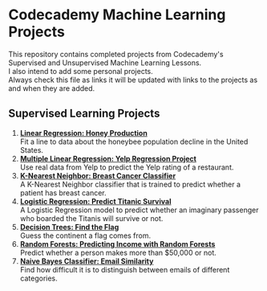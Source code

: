 # Codecademy Machine Learning Projects
This repository contains completed projects from Codecademy's Supervised and Unsupervised Machine Learning Lessons.  
I also intend to add some personal projects.  
Always check this file as links it will be updated with links to the projects as and when they are added.

## Supervised Learning Projects
1. [**Linear Regression: Honey Production**](https://github.com/maryjonah/Coursera-Machine-Learning-Projects/blob/master/1_Supervised%20Learning/Linear%20Regression_%20Honey%20Production.ipynb)  
   Fit a line to data about the honeybee population decline in the United States.
2. [**Multiple Linear Regression: Yelp Regression Project**](https://github.com/maryjonah/Coursera-Machine-Learning-Projects/blob/master/1_Supervised%20Learning/yelp_regression-checkpoint.ipynb)  
   Use real data from Yelp to predict the Yelp rating of a restaurant.
3. [**K-Nearest Neighbor: Breast Cancer Classifier**](https://github.com/maryjonah/Codecademy-Machine-Learning-Projects/blob/master/1_Supervised%20Learning/K-Nearest%20Neighbors_Breast%20Cancer%20Classifier.ipynb)  
   A K-Nearest Neighbor classifier that is trained to predict whether a patient has breast cancer.   
4. [**Logistic Regression: Predict Titanic Survival**](https://github.com/maryjonah/Codecademy-Machine-Learning-Projects/blob/master/1_Supervised%20Learning/Logistic%20Regression_Predict%20Titanic%20Survival.ipynb)  
   A Logistic Regression model to predict whether an imaginary passenger who boarded the Titanis will survive or not.
5. [**Decision Trees: Find the Flag**](https://github.com/maryjonah/Codecademy-Machine-Learning-Projects/blob/master/1_Supervised%20Learning/Decision%20Trees_Find%20the%20Flag.ipynb)  
   Guess the continent a flag comes from.
6. [**Random Forests: Predicting Income with Random Forests**](https://github.com/maryjonah/Codecademy-Machine-Learning-Projects/blob/master/1_Supervised%20Learning/Random%20Forests_Predicting%20Income.ipynb)  
   Predict whether a person makes more than $50,000 or not.   
7. [**Naive Bayes Classifier: Email Similarity**](https://github.com/maryjonah/Codecademy-Machine-Learning-Projects/blob/master/1_Supervised%20Learning/Naives%20Bayes_Email%20Similarity.ipynb)  
   Find how difficult it is to distinguish between emails of different categories.   